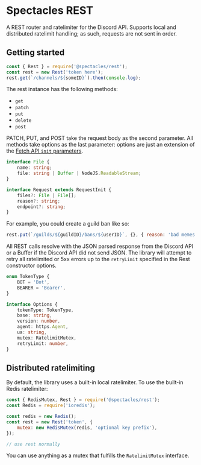 # Spectacles REST

A REST router and ratelimiter for the Discord API. Supports local and distributed ratelimit handling; as such, requests are not sent in order.

## Getting started

```js
const { Rest } = require('@spectacles/rest');
const rest = new Rest('token here');
rest.get(`/channels/${someID}`).then(console.log);
```

The rest instance has the following methods:

- `get`
- `patch`
- `put`
- `delete`
- `post`

PATCH, PUT, and POST take the request body as the second parameter. All methods take options as the last parameter: options are just an extension of the [Fetch API `init` parameters](https://developer.mozilla.org/en-US/docs/Web/API/WindowOrWorkerGlobalScope/fetch#Parameters).

```ts
interface File {
	name: string;
	file: string | Buffer | NodeJS.ReadableStream;
}

interface Request extends RequestInit {
	files?: File | File[];
	reason?: string;
	endpoint?: string;
}
```

For example, you could create a guild ban like so:

```js
rest.put(`/guilds/${guildID}/bans/${userID}`, {}, { reason: 'bad memes' });
```

All REST calls resolve with the JSON parsed response from the Discord API or a Buffer if the Discord API did not send JSON. The library will attempt to retry all ratelimited or 5xx errors up to the `retryLimit` specified in the Rest constructor options.

```ts
enum TokenType {
	BOT = 'Bot',
	BEARER = 'Bearer',
}

interface Options {
	tokenType: TokenType,
	base: string,
	version: number,
	agent: https.Agent,
	ua: string,
	mutex: RatelimitMutex,
	retryLimit: number,
}
```

## Distributed ratelimiting

By default, the library uses a built-in local ratelimiter. To use the built-in Redis ratelimiter:

```js
const { RedisMutex, Rest } = require('@spectacles/rest');
const Redis = require('ioredis');

const redis = new Redis();
const rest = new Rest('token', {
	mutex: new RedisMutex(redis, 'optional key prefix'),
});

// use rest normally
```

You can use anything as a mutex that fulfills the `RatelimitMutex` interface.
